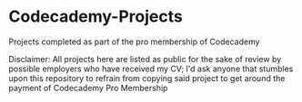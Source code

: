 # Codecademy-Projects
Projects completed as part of the pro membership of Codecademy

Disclaimer: All projects here are listed as public for the sake of review by possible employers who have received my CV; 
I'd ask anyone that stumbles upon this repository to refrain from copying said project to get around the payment of Codecademy Pro Membership
